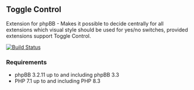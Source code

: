 ## Toggle Control
Extension for phpBB - Makes it possible to decide centrally for all extensions which visual style should be used for yes/no switches, provided extensions support Toggle Control.

[![Build Status](https://github.com/LukeWCS/toggle-control/workflows/Tests/badge.svg)](https://github.com/LukeWCS/toggle-control/actions)

### Requirements
* phpBB 3.2.11 up to and including phpBB 3.3
* PHP 7.1 up to and including PHP 8.3
